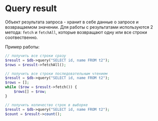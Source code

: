 # Query result

Объект результата запроса - хранит в себе данные о запросе и возвращаемом значении. Для работы с результатами используются 2 метода: `fetch` и `fetchAll`, которые возвращают одну или все строки соотвественно.

Пример работы:
```php
// получить все строки сразу
$result = $db->query("SELECT id, name FROM t2");
$rows = $result->fetchAll();

// получить все строки последовательным чтением
$result = $db->query("SELECT id, name FROM t2");
$rows = [];
while ($row = $result->fetch()) {
    $rows[] = $row;
}

// получить количество строк в выборке
$result = $db->query("SELECT id, name FROM t2");
$count = $result->count();
```
